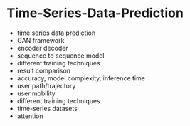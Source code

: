 # Time-Series-Data-Prediction 
- time series data prediction  
- GAN framework  
- encoder decoder  
- sequence to sequence model 
- different training techniques 
- result comparison 
- accuracy, model complexity, inference time 
- user path/trajectory 
- user mobility 
- different training techniques 
- time-series datasets 
- attention 
  
